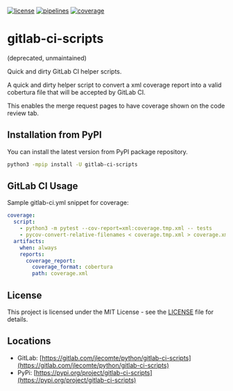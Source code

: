 [![license](https://img.shields.io/badge/license-MIT-brightgreen)](https://spdx.org/licenses/MIT.html)
[![pipelines](https://gitlab.com/jlecomte/python/gitlab-ci-scripts/badges/master/pipeline.svg)](https://gitlab.com/jlecomte/python/gitlab-ci-scripts/pipelines)
[![coverage](https://gitlab.com/jlecomte/python/gitlab-ci-scripts/badges/master/coverage.svg)](https://jlecomte.gitlab.io/python/gitlab-ci-scripts/coverage/index.html)

# gitlab-ci-scripts

(deprecated, unmaintained)

Quick and dirty GitLab CI helper scripts.

A quick and dirty helper script to convert a xml coverage report into a valid cobertura file that will be accepted by GitLab CI.

This enables the merge request pages to have coverage shown on the code review tab.

## Installation from PyPI

You can install the latest version from PyPI package repository.

~~~bash
python3 -mpip install -U gitlab-ci-scripts
~~~

## GitLab CI Usage

Sample gitlab-ci.yml snippet for coverage:

~~~yaml
coverage:
  script:
    - python3 -m pytest --cov-report=xml:coverage.tmp.xml -- tests
    - pycov-convert-relative-filenames < coverage.tmp.xml > coverage.xml
  artifacts:
    when: always
    reports:
      coverage_report:
        coverage_format: cobertura
        path: coverage.xml
~~~

## License

This project is licensed under the MIT License - see the [LICENSE](LICENSE) file for details.

## Locations

  * GitLab: [https://gitlab.com/jlecomte/python/gitlab-ci-scripts](https://gitlab.com/jlecomte/python/gitlab-ci-scripts)
  * PyPi: [https://pypi.org/project/gitlab-ci-scripts](https://pypi.org/project/gitlab-ci-scripts)

